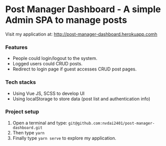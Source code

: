 # Post Manager Dashboard - A simple Admin SPA to manage posts
Visit my application at: http://post-manager-dashboard.herokuapp.comh

### Features
- People could login/logout to the system.
- Logged users could CRUD posts.
- Redirect to login page if guest accesses CRUD post pages.

### Tech stacks
- Using Vue JS, SCSS to develop UI
- Using localStorage to store data (post list and authentication info)
  
### Project setup
1. Open a terminal and type: `git@github.com:nvdai2401/post-manager-dashboard.git`
2. Then type `yarn`
3. Finally type `yarn serve` to explore my application.

